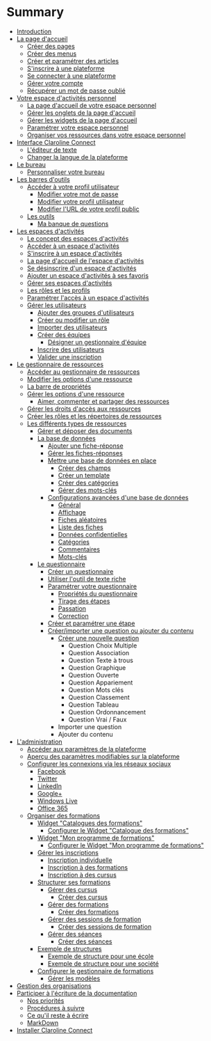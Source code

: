 # Summary

* [Introduction](README.md)
* [La page d'accueil](home/homepage.md)
  * [Créer des pages](home/create-pages.md)
  * [Créer des menus](home/create-menus.md)
  * [Créer et paramétrer des articles](home/create-articles.md)
  * [S'inscrire à une plateforme](home/platform-subscription.md)
  * [Se connecter à une plateforme](home/platform-connexion.md)
  * [Gérer votre compte](home/your-account.md)
  * [Récupérer un mot de passe oublié  ](home/forgotten-password.md)
* [Votre espace d'activités personnel](desktop/pers-wksp.md)
  * [La page d'accueil de votre espace personnel](desktop/pers-wksp-homepage.md)
  * [Gérer les onglets de la page d'accueil](desktop/home-tab.md)
  * [Gérer les widgets de la page d'accueil](desktop/create-widget.md)
  * [Paramétrer votre espace personnel](desktop/pers-wksp-parameters.md)
  * [Organiser vos ressources dans votre espace personnel](desktop/organize-resources.md)
* [Interface Claroline Connect](interface/cc-interface.md)
  * [L'éditeur de texte](interface/text-editor.md)
  * [Changer la langue de la plateforme](interface/change-language.md)
* [Le bureau](desktop/desktop.md)
  * [Personnaliser votre bureau](desktop/customize-desktop.md)
* [Les barres d'outils](tools/toolbars.md)
  * [Accéder à votre profil utilisateur](tools/access-user-profile.md)
    * [Modifier votre mot de passe](tools/edit-password.md)
    * [Modifier votre profil utilisateur](tools/edit-profile.md)
    * [Modifier l'URL de votre profil public](tools/edit-url.md)
  * [Les outils](tools/tools.md)
    * [Ma banque de questions](tools/bank_questions.md)
* [Les espaces d'activités](workspaces/wksp.md)
  * [Le concept des espaces d'activités](workspaces/workspaces.md)
  * [Accéder à un espace d'activités](workspaces/access-workspace.md)
  * [S'inscrire à un espace d'activités](workspaces/workspace-subscription.md)
  * [La page d'accueil de l'espace d'activités](workspaces/ws-homepage.md)
  * [Se désinscrire d'un espace d'activités](workspaces/workspace-unsubscription.md)
  * [Ajouter un espace d'activités à ses favoris](workspaces/add-favorite.md)
  * [Gérer ses espaces d'activités](workspaces/manage-workspaces.md)
  * [Les rôles et les profils](workspaces/roles-profiles.md)
  * [Paramétrer l'accès à un espace d'activités](workspaces/access-wksp-parameters.md)
  * [Gérer les utilisateurs](tools/manage-users.md)
    * [Ajouter des groupes d'utilisateurs](tools/add-groups.md)
    * [Créer ou modifier un rôle](tools/create-role.md)
    * [Importer des utilisateurs](tools/import-users.md)
    * [Créer des équipes](tools/create-teams.md)
      * [Désigner un gestionnaire d'équipe](tools/manage-teams.md)
    * [Inscrire des utilisateurs](tools/subscribe-users.md)
    * [Valider une inscription](tools/validate-subscription.md)
* [Le gestionnaire de ressources](resources/resources.md)
  * [Accéder au gestionnaire de ressources](resources/access-resources.md)
  * [Modifier les options d'une ressource](resources/options-resources.md)
  * [La barre de propriétés](resources/property-bar.md)
  * [Gérer les options d'une ressource](resources/manage-options-resource.md)
    * [Aimer, commenter et partager des ressources](resources/like-resources.md)
  * [Gérer les droits d'accès aux ressources](resources/manage-rights-resources.md)
  * [Créer les rôles et les répertoires de ressources](resources/create-roles-directories.md)
  * [Les différents types de ressources](resources/types-resources.md)
    * [Gérer et déposer des documents](resources/manage-documents.md)
    * [La base de données](resources/clacoForm/form.md)
      * [Ajouter une fiche-réponse](resources/clacoForm/create-files.md)
      * [Gérer les fiches-réponses](resources/clacoForm/manage-files.md)
      * [Mettre une base de données en place](resources/clacoForm/form-cfg.md)
        * [Créer des champs](resources/clacoForm/form-fild.md)
        * [Créer un template](resources/clacoForm/form-templates.md)
        * [Créer des catégories](resources/clacoForm/form-category.md)
        * [Gérer des mots-clés](resources/clacoForm/form-keyword.md)
      * [Configurations avancées d'une base de données](resources/clacoForm/form-cfg2.md)
        * [Général](resources/clacoForm/form-general.md)
        * [Affichage](resources/clacoForm/form-display.md)
        * [Fiches aléatoires](resources/clacoForm/form-random.md)
        * [Liste des fiches](resources/clacoForm/form-listing.md)
        * [Données confidentielles](resources/clacoForm/form-metadata.md)
        * [Catégories](resources/clacoForm/form-categorys.md)
        * [Commentaires](resources/clacoForm/form-comments.md)
        * [Mots-clés](resources/clacoForm/form-keywords.md)
    * [Le questionnaire](resources/quiz/quiz.md)
      * [Créer un questionnaire](resources/quiz/create_quiz.md)
      * [Utiliser l'outil de texte riche](resources/quiz/rich_text_tool.md)
      * [Paramétrer votre questionnaire](resources/quiz/quiz_parameters.md)
        * [Propriétés du questionnaire](resources/quiz/quiz_parameters_properties.md)
        * [Tirage des étapes](resources/quiz/quiz_parameters_step_picking.md)
        * [Passation](resources/quiz/quiz_parameters_signing.md)
        * [Correction](resources/quiz/quiz_parameters_correction.md)
      * [Créer et paramétrer une étape](resources/quiz/create_step.md)
      * [Créer/importer une question ou ajouter du contenu](resources/quiz/create_question.md)
        * [Créer une nouvelle question](resources/quiz/create_new_question.md)
          * Question Choix Multiple
          * Question Association
          * Question Texte à trous
          * Question Graphique
          * Question Ouverte
          * Question Appariement
          * Question Mots clés
          * Question Classement
          * Question Tableau
          * Question Ordonnancement
          * Question Vrai / Faux
        * Importer une question
        * Ajouter du contenu
* [L'administration](admin/administration.md)
  * [Accéder aux paramètres de la plateforme](admin/platform-cfg.md)
  * [Aperçu des paramètres modifiables sur la plateforme](admin/platform-parameters.md)
  * [Configurer les connexions via les réseaux sociaux](admin/oauth/oauth.md)
    * [Facebook](admin/oauth/facebook.md)
    * [Twitter](admin/oauth/twitter.md)
    * [LinkedIn](admin/oauth/linkedin.md)
    * [Google+](admin/oauth/google+.md)
    * [Windows Live](admin/oauth/windows-live.md)
    * [Office 365](admin/oauth/office-365.md)
  * [Organiser des formations](admin/cursus/formations.md)
    * [Widget "Catalogues des formations"](admin/cursus/widget-formationslisting.md)
      * [Configurer le Widget "Catalogue des formations"](admin/cursus/widget-formationlisting-config.md)
    * [Widget "Mon programme de formations"](admin/cursus/widget-myformations.md)
      * [Configurer le Widget "Mon programme de formations"](admin/cursus/widget-myformations-config.md)
    * [Gérer les inscriptions](admin/cursus/admin-inscriptions.md)
      * [Inscription individuelle](admin/cursus/individual-inscriptions.md)
      * [Inscription à des formations](admin/cursus/formations-inscriptions.md)
      * [Inscription à des cursus](admin/cursus/cursus-inscriptions.md)
    * [Structurer ses formations](admin/cursus/admin-formations.md)
      * [Gérer des cursus](admin/cursus/admin-cursus.md)
        * [Créer des cursus](admin/cursus/create-cursus.md)
      * [Gérer des formations](admin/cursus/admin-trainings.md)
        * [Créer des formations](admin/cursus/create-trainings.md)
      * [Gérer des sessions de formation](admin/cursus/admin-sessions.md)
        * [Créer des sessions de formation](admin/cursus/create-sessions.md)
      * [Gérer des séances](admin/cursus/admin-sessions-events.md)
        * [Créer des séances](admin/cursus/create-sessions-events.md)
    * [Exemple de structures](admin/cursus/examples.md)
      * [Exemple de structure pour une école](admin/cursus/example-school.md)
      * [Exemple de structure pour une société](admin/cursus/example-business.md)
    * [Configurer le gestionnaire de formations](admin/cursus/general-config.md)
      * [Gérer les modèles](admin/cursus/models-config.md)
* [Gestion des organisations](gestion-des-organisations.md)
* [Participer à l'écriture de la documentation](doc/doc.md)
  * [Nos priorités](doc/nos-priorites.md)
  * [Procédures à suivre](doc/process.md)
  * [Ce qu'il reste à écrire](doc/remaining-articles.md)
  * [MarkDown](doc/markdown.md)
* [Installer Claroline Connect](install/installation.md)

